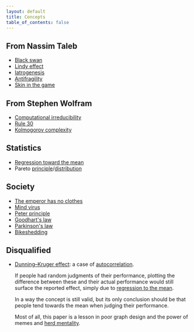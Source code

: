 ```yaml
---
layout: default
title: Concepts
table_of_contents: false
---
```


## From Nassim Taleb

- [Black swan](https://en.wikipedia.org/wiki/Black_swan_theory)
- [Lindy effect](https://en.wikipedia.org/wiki/Lindy_effect)
- [Iatrogenesis](https://en.wikipedia.org/wiki/Iatrogenesis)
- [Antifragility](https://en.wikipedia.org/wiki/Antifragility)
- [Skin in the game](<https://en.wikipedia.org/wiki/Skin_in_the_game_(phrase)>)

## From Stephen Wolfram

- [Computational irreducibility](https://en.wikipedia.org/wiki/Computational_irreducibility)
- [Rule 30](https://en.wikipedia.org/wiki/Rule_30)
- [Kolmogorov complexity](https://en.wikipedia.org/wiki/Kolmogorov_complexity)

## Statistics

- [Regression toward the mean](https://en.wikipedia.org/wiki/Regression_toward_the_mean)
- Pareto [principle](https://en.wikipedia.org/wiki/Pareto_principle)/[distribution](https://en.wikipedia.org/wiki/Pareto_distribution)

## Society

- [The emperor has no clothes](https://en.wikipedia.org/wiki/The_Emperor%27s_New_Clothes)
- [Mind virus](https://en.wikipedia.org/wiki/Viruses_of_the_Mind)
- [Peter principle](https://en.wikipedia.org/wiki/Peter_principle)
- [Goodhart's law](https://en.wikipedia.org/wiki/Goodhart%27s_law)
- [Parkinson's law](https://en.wikipedia.org/wiki/Parkinson%27s_law)
- [Bikeshedding](https://en.wikipedia.org/wiki/Law_of_triviality)

## Disqualified

- [Dunning–Kruger effect](https://en.wikipedia.org/wiki/Dunning–Kruger_effect): a case of [autocorrelation](https://economicsfromthetopdown.com/2022/04/08/the-dunning-kruger-effect-is-autocorrelation/).

  If people had random judgments of their performance, plotting the difference between these and their actual performance would still surface the reported effect, simply due to [regression to the mean](https://en.wikipedia.org/wiki/Regression_toward_the_mean).

  In a way the concept is still valid, but its only conclusion should be that people tend towards the mean when judging their performance.

  Most of all, this paper is a lesson in poor graph design and the power of memes and [herd mentality](https://en.wikipedia.org/wiki/Herd_mentality).
